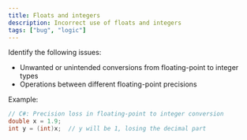 ```yaml
---
title: Floats and integers
description: Incorrect use of floats and integers
tags: ["bug", "logic"]
---
```


Identify the following issues:

- Unwanted or unintended conversions from floating-point to integer types
- Operations between different floating-point precisions

Example:

```csharp
// C#: Precision loss in floating-point to integer conversion
double x = 1.9;
int y = (int)x;  // y will be 1, losing the decimal part
```
